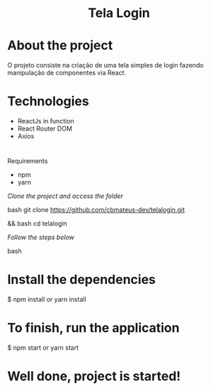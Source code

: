 <h1 align="center">
	Tela Login
</h1>

# About the project
O projeto consiste na criação de uma tela simples de login fazendo manipulação de componentes via React.

# Technologies
- ReactJs in function
- React Router DOM
- Axios

#




Requirements
- npm
- yarn


*Clone the project and access the folder*

bash
git clone https://github.com/cbmateus-dev/telalogin.git

&&
bash
cd telalogin


*Follow the steps below*

bash
# Install the dependencies
$ npm install or yarn install

# To finish, run the application
$ npm start or yarn start

# Well done, project is started!
